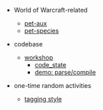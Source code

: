 * World of Warcraft-related
  * [pet-aux](https://github.com/martin-eden/pet_aux)
  * [pet-species](https://github.com/martin-eden/pet_species_to_csv)

* codebase
  * [workshop](https://github.com/martin-eden/workshop)
    * [code_state](https://github.com/martin-eden/workshop_users-code_state)
    * [demo: parse/compile](https://github.com/martin-eden/workshop_users-parse_compile)

* one-time random activities
  * [tagging style](https://github.com/martin-eden/tagging_guideline)
